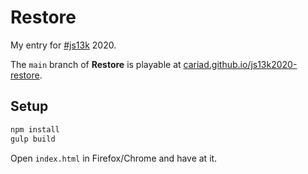 # Restore

My entry for [#js13k](https://js13kgames.com) 2020.

The `main` branch of **Restore** is playable at [cariad.github.io/js13k2020-restore](https://cariad.github.io/js13k2020-restore/).

## Setup

```bash
npm install
gulp build
```

Open `index.html` in Firefox/Chrome and have at it.
